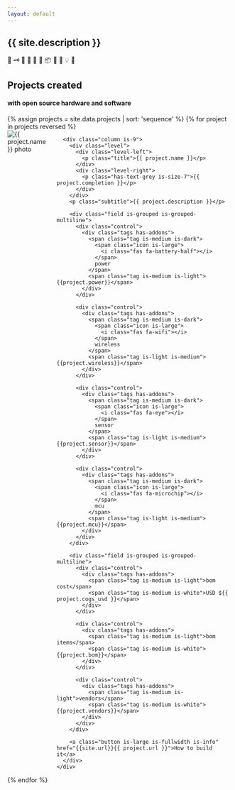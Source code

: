 ```yaml
---
layout: default
---
```


<section class="hero is-medium is-light">
  <div class="hero-body">
    <div class="container">
      <h2 class="subtitle is-1"> {{ site.description }} </h2>
      <p class="subtitle is-1 is-spaced">🍶 🗝 🎐 🧺 👜 🔋 📦 📃 🚪 💡 🏡</p>
    </div>
  </div>
</section>

<section class="section is-medium">
  <div class="container">
    <h2 class="title is-1 has-text-centered"> Projects created </h2>
    <h4 class="subtitle has-text-centered"> with open source hardware and software </h4>
  </div>
</section>

<div class="container">
  {% assign projects = site.data.projects | sort: 'sequence' %}
  {% for project in projects reversed %}
  <section class="section is-small">
    <div class="columns">
      <div class="column is-3">
        <img src="https://hutscape.com/{{ project.name | downcase }}/images/prototype/front.jpg" alt="{{ project.name }} photo">
      </div>


      <div class="column is-9">
        <div class="level">
          <div class="level-left">
            <p class="title">{{ project.name }}</p>
          </div>
          <div class="level-right">
            <p class="has-text-grey is-size-7">{{ project.completion }}</p>
          </div>
        </div>
        <p class="subtitle">{{ project.description }}</p>

        <div class="field is-grouped is-grouped-multiline">
          <div class="control">
            <div class="tags has-addons">
              <span class="tag is-medium is-dark">
                <span class="icon is-large">
                  <i class="fas fa-battery-half"></i>
                </span>
                power
              </span>
              <span class="tag is-medium is-light">{{project.power}}</span>
            </div>
          </div>

          <div class="control">
            <div class="tags has-addons">
              <span class="tag is-medium is-dark">
                <span class="icon is-large">
                  <i class="fas fa-wifi"></i>
                </span>
                wireless
              </span>
              <span class="tag is-light is-medium">{{project.wireless}}</span>
            </div>
          </div>

          <div class="control">
            <div class="tags has-addons">
              <span class="tag is-medium is-dark">
                <span class="icon is-large">
                  <i class="fas fa-eye"></i>
                </span>
                sensor
              </span>
              <span class="tag is-light is-medium">{{project.sensor}}</span>
            </div>
          </div>

          <div class="control">
            <div class="tags has-addons">
              <span class="tag is-medium is-dark">
                <span class="icon is-large">
                  <i class="fas fa-microchip"></i>
                </span>
                mcu
              </span>
              <span class="tag is-light is-medium">{{project.mcu}}</span>
            </div>
          </div>
        </div>

        <div class="field is-grouped is-grouped-multiline">
          <div class="control">
            <div class="tags has-addons">
              <span class="tag is-medium is-light">bom cost</span>
              <span class="tag is-medium is-white">USD ${{ project.cogs_usd }}</span>
            </div>
          </div>

          <div class="control">
            <div class="tags has-addons">
              <span class="tag is-medium is-light">bom items</span>
              <span class="tag is-medium is-white">{{project.bom}}</span>
            </div>
          </div>

          <div class="control">
            <div class="tags has-addons">
              <span class="tag is-medium is-light">vendors</span>
              <span class="tag is-medium is-white">{{project.vendors}}</span>
            </div>
          </div>
        </div>

        <a class="button is-large is-fullwidth is-info" href="{{site.url}}{{ project.url }}">How to build it</a>
      </div>
    </div>
  </section>
  {% endfor %}
</div>
